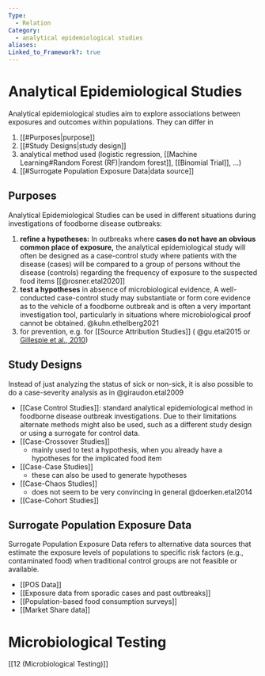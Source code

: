 ```yaml
---
Type:
  - Relation
Category:
  - analytical epidemiological studies
aliases: 
Linked_to_Framework?: true
---
```

# Analytical Epidemiological Studies
Analytical epidemiological studies aim to explore associations between exposures and outcomes within populations. They can differ in 
1. [[#Purposes|purpose]]
2. [[#Study Designs|study design]]
3. analytical method used (logistic regression, [[Machine Learning#Random Forest (RF)|random forest]], [[Binomial Trial]], ...)  
4. [[#Surrogate Population Exposure Data|data source]] 

## Purposes
Analytical Epidemiological Studies can  be used in different situations during investigations of foodborne disease outbreaks: 
1. **refine a hypotheses:** In outbreaks where **cases do not have an obvious common place of exposure,** the analytical epidemiological study will often be designed as a case-control study where patients with the disease (cases) will be compared to a group of persons without the disease (controls) regarding the frequency of exposure to the suspected food items [[@rosner.etal2020]]
2. **test a hypotheses** in absence of microbiological evidence, A well-conducted case-control study may substantiate or form core evidence as to the vehicle of a foodborne outbreak and is often a very important investigation tool, particularly in situations where microbiological proof cannot be obtained. @kuhn.ethelberg2021
3. for prevention, e.g. for [[Source Attribution Studies]] ( @gu.etal2015 or [Gillespie et al., 2010](https://pubmed.ncbi.nlm.nih.gov/20586610/))

## Study Designs
Instead of just analyzing the status of sick or non-sick, it is also possible to do a case-severity analysis as in @giraudon.etal2009
- [[Case Control Studies]]:  standard analytical epidemiological method in foodborne disease outbreak investigations. Due to their limitations alternate methods might also be used, such as a different study design or using a surrogate for control data. 
- [[Case-Crossover Studies]]
	- mainly used to test a hypothesis, when you already have a hypotheses for the implicated food item
- [[Case-Case Studies]]
	- these can also be used to generate hypotheses 
- [[Case-Chaos Studies]]
	- does not seem to be very convincing in general @doerken.etal2014
- [[Case-Cohort Studies]]

## Surrogate Population Exposure Data
Surrogate Population Exposure Data refers to alternative data sources that estimate the exposure levels of populations to specific risk factors (e.g., contaminated food) when traditional control groups are not feasible or available. 
- [[POS Data]]
- [[Exposure data from sporadic cases and past outbreaks]]
- [[Population-based food consumption surveys]]
- [[Market Share data]]


# Microbiological Testing
[[12 (Microbiological Testing)]]




